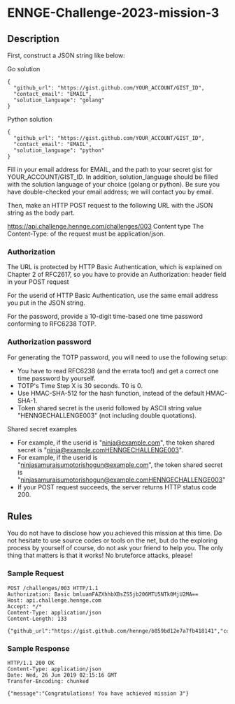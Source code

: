 # ENNGE-Challenge-2023-mission-3

## Description
First, construct a JSON string like below:

Go solution
```
{
  "github_url": "https://gist.github.com/YOUR_ACCOUNT/GIST_ID",
  "contact_email": "EMAIL",
  "solution_language": "golang"
}
```

Python solution
```
{
  "github_url": "https://gist.github.com/YOUR_ACCOUNT/GIST_ID",
  "contact_email": "EMAIL",
  "solution_language": "python"
}
```

Fill in your email address for EMAIL, and the path to your secret gist for YOUR_ACCOUNT/GIST_ID. In addition, solution_language should be filled with the solution language of your choice (golang or python). Be sure you have double-checked your email address; we will contact you by email.

Then, make an HTTP POST request to the following URL with the JSON string as the body part.

https://api.challenge.hennge.com/challenges/003
Content type
The Content-Type: of the request must be application/json.

### Authorization
The URL is protected by HTTP Basic Authentication, which is explained on Chapter 2 of RFC2617, so you have to provide an Authorization: header field in your POST request

For the userid of HTTP Basic Authentication, use the same email address you put in the JSON string.

For the password, provide a 10-digit time-based one time password conforming to RFC6238 TOTP.

### Authorization password
For generating the TOTP password, you will need to use the following setup:
- You have to read RFC6238 (and the errata too!) and get a correct one time password by yourself.
- TOTP's Time Step X is 30 seconds. T0 is 0.
- Use HMAC-SHA-512 for the hash function, instead of the default HMAC-SHA-1.
- Token shared secret is the userid followed by ASCII string value "HENNGECHALLENGE003" (not including double quotations).
  
Shared secret examples
- For example, if the userid is "ninja@example.com", the token shared secret is "ninja@example.comHENNGECHALLENGE003".
- For example, if the userid is "ninjasamuraisumotorishogun@example.com", the token shared secret is "ninjasamuraisumotorishogun@example.comHENNGECHALLENGE003"
- If your POST request succeeds, the server returns HTTP status code 200.

## Rules
You do not have to disclose how you achieved this mission at this time. Do not hesitate to use source codes or tools on the net, but do the exploring process by yourself of course, do not ask your friend to help you. The only thing that matters is that it works!
No bruteforce attacks, please!

### Sample Request
```
POST /challenges/003 HTTP/1.1
Authorization: Basic bmluamFAZXhhbXBsZS5jb206MTU5NTk0MjU2MA==
Host: api.challenge.hennge.com
Accept: */*
Content-Type: application/json
Content-Length: 133

{"github_url":"https://gist.github.com/hennge/b859bd12e7a7fb418141","contact_email":"ninja@example.com","solution_language":"golang"}
```

### Sample Response
```
HTTP/1.1 200 OK
Content-Type: application/json
Date: Wed, 26 Jun 2019 02:15:16 GMT
Transfer-Encoding: chunked

{"message":"Congratulations! You have achieved mission 3"}
```
